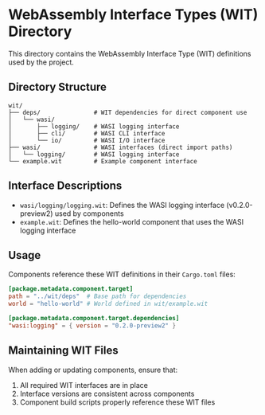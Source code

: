 # WebAssembly Interface Types (WIT) Directory

This directory contains the WebAssembly Interface Type (WIT) definitions used by the project. 

## Directory Structure

```
wit/
├── deps/               # WIT dependencies for direct component use
│   └── wasi/           
│       ├── logging/    # WASI logging interface
│       ├── cli/        # WASI CLI interface
│       └── io/         # WASI I/O interface
├── wasi/               # WASI interfaces (direct import paths)
│   └── logging/        # WASI logging interface
└── example.wit         # Example component interface
```

## Interface Descriptions

- `wasi/logging/logging.wit`: Defines the WASI logging interface (v0.2.0-preview2) used by components
- `example.wit`: Defines the hello-world component that uses the WASI logging interface

## Usage

Components reference these WIT definitions in their `Cargo.toml` files:

```toml
[package.metadata.component.target]
path = "../wit/deps"  # Base path for dependencies
world = "hello-world" # World defined in wit/example.wit

[package.metadata.component.target.dependencies]
"wasi:logging" = { version = "0.2.0-preview2" }
```

## Maintaining WIT Files

When adding or updating components, ensure that:

1. All required WIT interfaces are in place
2. Interface versions are consistent across components
3. Component build scripts properly reference these WIT files 